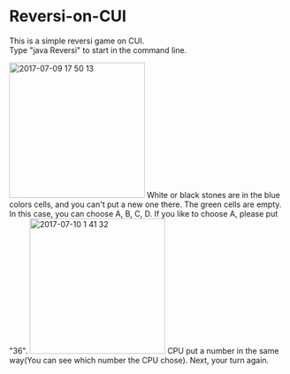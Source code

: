# Reversi-on-CUI
This is a simple reversi game on CUI.  
Type "java Reversi" to start in the command line.  

<img width="245" alt="2017-07-09 17 50 13" src="https://user-images.githubusercontent.com/16554250/27992416-3705e426-64cf-11e7-91c9-8f61208cbb2c.png">  
White or black stones are in the blue colors cells, and you can't put a new one there.  
The green cells are empty.  
In this case, you can choose A, B, C, D.  
If you like to choose A, please put "36".  
<img width="245" alt="2017-07-10 1 41 32" src="https://user-images.githubusercontent.com/16554250/27995894-2fce1146-6511-11e7-9dfb-8941c36622d6.png">  
CPU put a number in the same way(You can see which number the CPU chose).  
Next, your turn again.  

